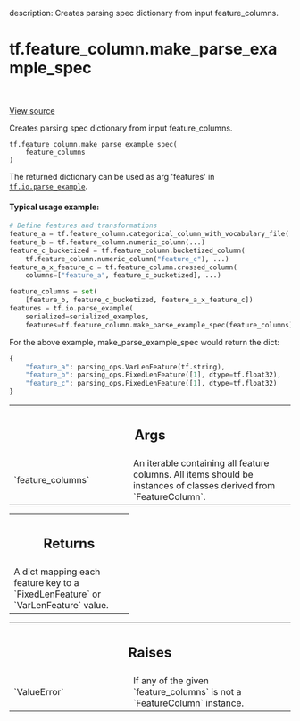 description: Creates parsing spec dictionary from input feature_columns.

<div itemscope itemtype="http://developers.google.com/ReferenceObject">
<meta itemprop="name" content="tf.feature_column.make_parse_example_spec" />
<meta itemprop="path" content="Stable" />
</div>

# tf.feature_column.make_parse_example_spec

<!-- Insert buttons and diff -->

<table class="tfo-notebook-buttons tfo-api nocontent" align="left">

</table>

<a target="_blank" class="external" href="/code/stable/tensorflow/python/feature_column/feature_column_v2.py">View source</a>



Creates parsing spec dictionary from input feature_columns.

<pre class="devsite-click-to-copy prettyprint lang-py tfo-signature-link">
<code>tf.feature_column.make_parse_example_spec(
    feature_columns
)
</code></pre>



<!-- Placeholder for "Used in" -->

The returned dictionary can be used as arg 'features' in
<a href="../../tf/io/parse_example.md"><code>tf.io.parse_example</code></a>.

#### Typical usage example:



```python
# Define features and transformations
feature_a = tf.feature_column.categorical_column_with_vocabulary_file(...)
feature_b = tf.feature_column.numeric_column(...)
feature_c_bucketized = tf.feature_column.bucketized_column(
    tf.feature_column.numeric_column("feature_c"), ...)
feature_a_x_feature_c = tf.feature_column.crossed_column(
    columns=["feature_a", feature_c_bucketized], ...)

feature_columns = set(
    [feature_b, feature_c_bucketized, feature_a_x_feature_c])
features = tf.io.parse_example(
    serialized=serialized_examples,
    features=tf.feature_column.make_parse_example_spec(feature_columns))
```

For the above example, make_parse_example_spec would return the dict:

```python
{
    "feature_a": parsing_ops.VarLenFeature(tf.string),
    "feature_b": parsing_ops.FixedLenFeature([1], dtype=tf.float32),
    "feature_c": parsing_ops.FixedLenFeature([1], dtype=tf.float32)
}
```

<!-- Tabular view -->
 <table class="responsive fixed orange">
<colgroup><col width="214px"><col></colgroup>
<tr><th colspan="2"><h2 class="add-link">Args</h2></th></tr>

<tr>
<td>
`feature_columns`
</td>
<td>
An iterable containing all feature columns. All items
should be instances of classes derived from `FeatureColumn`.
</td>
</tr>
</table>



<!-- Tabular view -->
 <table class="responsive fixed orange">
<colgroup><col width="214px"><col></colgroup>
<tr><th colspan="2"><h2 class="add-link">Returns</h2></th></tr>
<tr class="alt">
<td colspan="2">
A dict mapping each feature key to a `FixedLenFeature` or `VarLenFeature`
value.
</td>
</tr>

</table>



<!-- Tabular view -->
 <table class="responsive fixed orange">
<colgroup><col width="214px"><col></colgroup>
<tr><th colspan="2"><h2 class="add-link">Raises</h2></th></tr>

<tr>
<td>
`ValueError`
</td>
<td>
If any of the given `feature_columns` is not a `FeatureColumn`
instance.
</td>
</tr>
</table>

